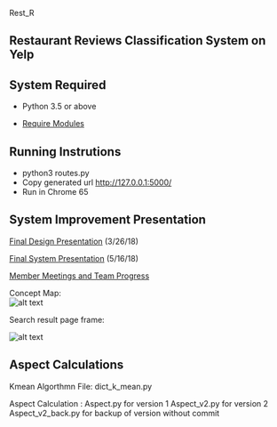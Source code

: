 Rest_R


## Restaurant Reviews Classification System on Yelp


## System Required
- Python 3.5 or above

- [Require Modules](https://github.com/arvin36987/Rest_R/blob/branch_new/requirements.txt)


## Running Instrutions
- python3 routes.py
- Copy generated url http://127.0.0.1:5000/
- Run in Chrome 65



## System Improvement Presentation
[Final Design Presentation](https://docs.google.com/presentation/d/140vld0XzrDRSW93MdRXBa94WLy8G_UAS8YLDQMoFkTE/edit) (3/26/18)

[Final System Presentation](https://docs.google.com/presentation/d/1wiPoMtNX8XEQhX1J7qYOq0e2xqsmNYtHoAFB9mppOzI/edit#slide=id.g37c0054219_3_7) (5/16/18)

[Member Meetings and Team Progress](https://github.com/arvin36987/Rest_R/edit/master/MeetingnProgess.md)

Concept Map:<br />
![alt text](https://github.com/zlin001/Rest_R/blob/branch_new/home_page_frame.png)

Search result page frame:<br />

![alt text](https://github.com/zlin001/Rest_R/blob/branch_new/search_result_frame.png)

## Aspect Calculations
Kmean Algorthmn File: dict_k_mean.py

Aspect Calculation : Aspect.py for version 1
                     Aspect_v2.py for version 2
                     Aspect_v2_back.py for backup of version without commit





